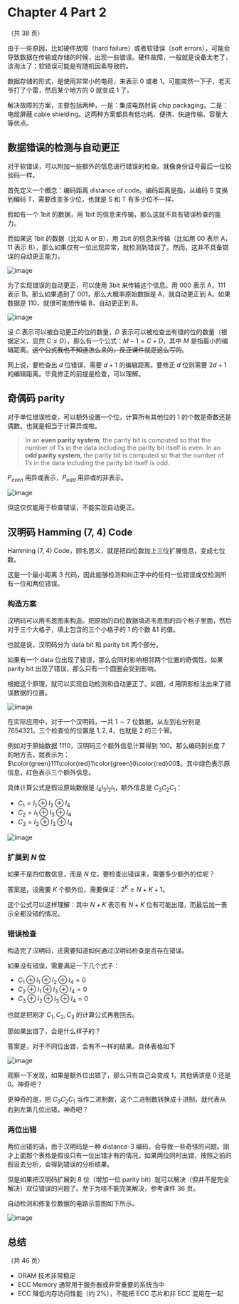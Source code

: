 # Chapter 4 Part 2

（共 38 页）

由于一些原因，比如硬件故障（hard failure）或者软错误（soft errors），可能会导致数据在传输或存储的时候，出现一些错误。硬件故障，一般就是设备太老了，该淘汰了；软错误可能是有随机因素导致的。

数据存储的形式，是使用非常小的电荷，来表示 0 或者 1。可能突然一下子，老天爷打了个雷，然后某个地方的 0 就变成 1 了。

解决故障的方案，主要包括两种，一是：集成电路封装 chip packaging，二是：电缆屏蔽 cable shielding。这两种方案都具有低功耗、便携、快速传输、容量大等优点。

## 数据错误的检测与自动更正

对于软错误，可以附加一些额外的信息进行错误的检查。就像身份证号最后一位校验码一样。

首先定义一个概念：编码距离 distance of code。编码距离是指，从编码 S 变换到编码 T，需要改变多少位，也就是 S 和 T 有多少位不一样。

假如有一个 1bit 的数据，用 1bit 的信息来传输，那么这就不具有错误检查的能力。

而如果这 1bit 的数据（比如 A or B），用 2bit 的信息来传输（比如用 00 表示 A，11 表示 B），那么如果仅有一位出现异常，就检测到错误了。然而，这并不具备错误的自动更正能力。

![image](https://s2.loli.net/2023/01/06/vqIQVYPbXReOCUi.png)

为了实现错误的自动更正，可以使用 3bit 来传输这个信息。用 000 表示 A，111 表示 B。那么如果遇到了 001，那么大概率原始数据是 A，就自动更正到 A。如果数据是 110，就很可能想传输 B，自动更正到 B。

![image](https://s2.loli.net/2023/01/06/MGIAyR7PfrxhwVk.png)

设 $C$ 表示可以被自动更正的位的数量，$D$ 表示可以被检查出有错的位的数量（根据定义，显然 $C \leq D$），那么有一个公式：$M - 1 = C + D$，其中 $M$ 是指最小的编辑距离。~~这个公式我也不知道怎么来的，反正课件就是这么写的~~。

网上说，要检查出 $d$ 位错误，需要 $d+1$ 的编辑距离。要修正 $d$ 位则需要 $2d+1$ 的编辑距离。毕竟修正的前提是检查，可以理解。

## 奇偶码 parity

对于单位错误检查，可以额外设置一个位，计算所有其他位的 $1$ 的个数是奇数还是偶数。也就是相当于计算异或啦。

> In an **even parity system**, the parity bit is computed so that the number of 1’s in the data including the parity bit itself is even. 
> In an **odd parity system**, the parity bit is computed so that the number of 1’s in the data including the parity bit itself is odd.

$P_{even}$ 用异或表示，$P_{odd}$ 用异或的非表示。

![image](https://s2.loli.net/2023/01/07/Jm3veyiaXfpETtH.png)

但这仅仅能用于检查错误，不能实现自动更正。

## 汉明码 Hamming (7, 4) Code

Hamming (7, 4) Code，顾名思义，就是把四位数加上三位扩展信息，变成七位数。

这是一个最小距离 3 代码，因此能够检测和纠正字中的任何一位错误或仅检测所有一位和两位错误。

### 构造方案

汉明码可以用韦恩图来构造。把原始的四位数据填进韦恩图的四个格子里面，然后对于三个大格子，填上包含的三个小格子的 $1$ 的个数 $\& 1$ 的值。

也就是说，汉明码分为 data bit 和 parity bit 两个部分。

如果有一个 data 位出现了错误，那么会同时影响相邻两个位置的奇偶性。如果 parity bit 出现了错误，那么只有一个圆圈会受到影响。

根据这个原理，就可以实现自动检测和自动更正了。如图，d 用阴影标注出来了错误数据的位置。

![image](https://s2.loli.net/2023/01/07/PvADMOEkLfHoXsh.png)

在实际应用中，对于一个汉明码，一共 $1 \sim 7$ 位数据，从左到右分别是 $7654321$。三个检查位的位置是 $1, 2, 4$，也就是 $2$ 的三个幂。

例如对于原始数据 $1110$，汉明码三个额外信息计算得到 $100$。那么编码到长度 $7$ 的地方去，就表示为：$\color{green}111\color{red}1\color{green}0\color{red}00$。其中绿色表示原信息，红色表示三个额外信息。

具体计算公式是假设原始数据是 $I_4I_3I_2I_1$，额外信息是 $C_3C_2C_1$：

* $C_1 = I_1 \oplus I_2 \oplus I_4$
* $C_2 = I_1 \oplus I_3 \oplus I_4$
* $C_3 = I_2 \oplus I_3 \oplus I_4$

![image](https://s2.loli.net/2023/01/07/4T6YwegzJiqG8IE.png)

### 扩展到 $N$ 位

如果不是四位数信息，而是 $N$ 位。要检查出错误来，需要多少额外的位呢？

答案是，设需要 $K$ 个额外位，需要保证：$2^K \geq N + K + 1$。

这个公式可以这样理解：其中 $N+K$ 表示有 $N+K$ 位有可能出错，而最后加一表示全都没错的情况。

### 错误检查

构造完了汉明码，还需要知道如何通过汉明码检查是否存在错误。

如果没有错误，需要满足一下几个式子：

* $C_1 \oplus I_1 \oplus I_2 \oplus I_4 = 0$
* $C_2 \oplus I_1 \oplus I_3 \oplus I_4 = 0$
* $C_3 \oplus I_2 \oplus I_3 \oplus I_4 = 0$

也就是把刚才 $C_1, C_2, C_3$ 的计算公式再套回去。

那如果出错了，会是什么样子的？

答案是，对于不同位出错，会有不一样的结果。具体表格如下

![image](https://s2.loli.net/2023/01/07/Rd6CcvUw5Y4DpyX.png)

观察一下发现，如果是额外位出错了，那么只有自己会变成 $1$，其他俩该是 $0$ 还是 $0$。神奇吧？

更神奇的是，把 $C_3C_2C_1$ 当作二进制数，这个二进制数转换成十进制，就代表从右到左第几位出错。神奇吧？

### 两位出错

两位出错的话，由于汉明码是一种 distance-3 编码，会导致一些奇怪的问题。刚才上面那个表格是假设只有一位出错才有的情况。如果两位同时出错，按照之前的假设去分析，会得到错误的分析结果。

但是如果把汉明码扩展到 8 位（增加一位 parity bit）就可以解决（但并不是完全解决）双位错误的问题了。至于为啥不能完美解决，参考课件 36 页。

自动检测和修复位数据的电路示意图如下所示。

![image](https://s2.loli.net/2023/01/07/3pRoXmNKZ1hjcbF.png)

## 总结

（共 46 页）

* DRAM 技术非常稳定
* ECC Memory 通常用于服务器或非常重要的系统当中
* ECC 降低内存访问性能（约 2%），不能把 ECC 芯片和非 ECC 混用在一起
